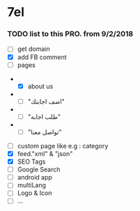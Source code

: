 # 7el
### TODO list to this PRO. from 9/2/2018

- [ ] get domain
- [x] add FB comment
- [ ] pages
- - [x] about us
- - [ ] "اضف اجابتك"
- - [ ] "طلب اجابة"
- - [ ] "تواصل معنا"
- [ ] custom page like e.g : category
- [x] feed."xml" & "json"
- [x] SEO Tags
- [ ] Google Search
- [ ] android app 
- [ ] multiLang
- [ ] Logo & Icon
- [ ] ...

